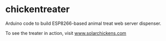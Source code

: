 # chickentreater
Arduino code to build ESP8266-based animal treat web server dispenser.

To see the treater in action, visit www.solarchickens.com
